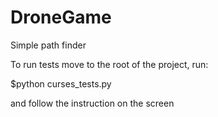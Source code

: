 DroneGame
=========

Simple path finder

To run tests move to the root of the project, run:

$python curses_tests.py

and follow the instruction on the screen